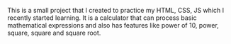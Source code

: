 This is a small project that I created to practice my HTML, CSS, JS which I recently started learning.
It is a calculator that can process basic mathematical expressions and also has features like power of 10, power, square, square and square root.   
